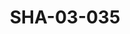 ---
pid: SHA-03-035
title: SHA-03-035
language: ar
collection: شرحبيل احمد
original_label: 
rights: شرحبيل احمد
location_of_original: شرحبيل احمد
photographer_or_studio: ثيرميليس ديستي
scanned_from: photograph 18 by 23.8
_date: '1962'
location: اثيوبيا، اديس ابابا
description: فرقة شرحبيل احمد مع علي نور الجليل شرحبيل احمد عبد اللطيف خضر طيوبا حسن
  سروجي
additional_notes: 
permission_display: 'yes'
on_server: 'no'
on_website: 'no'
permalink: /photopages/ar/SHA-03-035.html
layout: photo-page
---